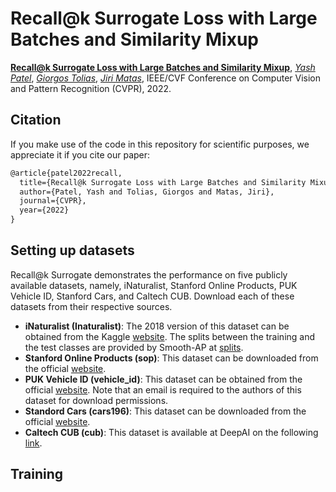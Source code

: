 # Recall@k Surrogate Loss with Large Batches and Similarity Mixup
[**Recall@k Surrogate Loss with Large Batches and Similarity Mixup**](https://arxiv.org/abs/2108.11179),
[*Yash Patel*](https://yash0307.github.io/),
[*Giorgos Tolias*](https://cmp.felk.cvut.cz/~toliageo/),
[*Jiri Matas*](https://cmp.felk.cvut.cz/~matas/),
IEEE/CVF Conference on Computer Vision and Pattern Recognition (CVPR), 2022.


## Citation

If you make use of the code in this repository for scientific purposes, we appreciate it if you cite our paper:
```latex
@article{patel2022recall,
  title={Recall@k Surrogate Loss with Large Batches and Similarity Mixup},
  author={Patel, Yash and Tolias, Giorgos and Matas, Jiri},
  journal={CVPR},
  year={2022}
}
```

## Setting up datasets
Recall@k Surrogate demonstrates the performance on five publicly available datasets, namely, iNaturalist, Stanford Online Products, PUK Vehicle ID, Stanford Cars, and Caltech CUB. Download each of these datasets from their respective sources.
- **iNaturalist (Inaturalist)**: The 2018 version of this dataset can be obtained from the Kaggle [website](https://www.kaggle.com/c/inaturalist-2018/data). The splits between the training and the test classes are provided by Smooth-AP at [splits](https://drive.google.com/file/d/1sXfkBTFDrRU3__-NUs1qBP3sf_0uMB98/view?usp=sharing).
- **Stanford Online Products (sop)**: This dataset can be downloaded from the official [website](https://cvgl.stanford.edu/projects/lifted_struct/).
- **PUK Vehicle ID (vehicle_id)**: This dataset can be obtained from the official [website](https://pkuml.org/resources/pku-vehicleid.html). Note that an email is required to the authors of this dataset for download permissions.
- **Standord Cars (cars196)**: This dataset can be downloaded from the official [website](http://ai.stanford.edu/~jkrause/cars/car_dataset.html).
- **Caltech CUB (cub)**: This dataset is available at DeepAI on the following [link](https://deepai.org/dataset/cub-200-2011).


## Training

